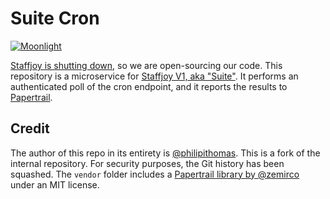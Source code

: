 # Suite Cron

[![Moonlight](https://img.shields.io/badge/contractors-1-brightgreen.svg)](https://moonlightwork.com/staffjoy)

[Staffjoy is shutting down](https://blog.staffjoy.com/staffjoy-is-shutting-down-39f7b5d66ef6#.ldsdqb1kp), so we are open-sourcing our code. This repository is a microservice for [Staffjoy V1, aka "Suite"](https://github.com/staffjoy/suite). It performs an authenticated poll of the cron endpoint, and it reports the results to [Papertrail](https://papertrailapp.com).

## Credit

The author of this repo in its entirety is [@philipithomas](https://github.com/philipithomas). This is a fork of the internal repository. For security purposes, the Git history has been squashed. The `vendor` folder includes a [Papertrail library by @zemirco](https://github.com/zemirco/papertrail) under an MIT license. 
